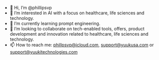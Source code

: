 - 👋 Hi, I’m @phillipsvp
- 👀 I’m interested in AI with a focus on healthcare, life sciences and technology. 
- 🌱 I’m currently learning prompt engineering.
- 💞️ I’m looking to collaborate on tech-enabled tools, offers, product development and innovation related to healthcare, life sciences and technology.
- 📫 How to reach me: phillpsvp@icloud.com, support@yuukusa.com or support@yuukitechnologies.com

<!---
phillipsvp/phillipsvp is a ✨ special ✨ repository because its `README.md` (this file) appears on your GitHub profile.
You can click the Preview link to take a look at your changes.
--->
